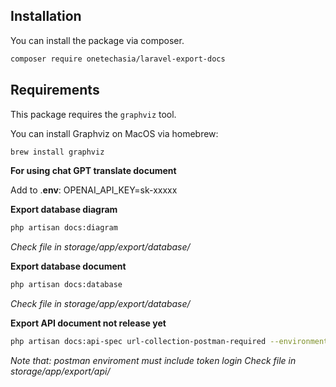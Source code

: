 ## Installation

You can install the package via composer.

```bash
composer require onetechasia/laravel-export-docs
```

## Requirements

This package requires the `graphviz` tool.

You can install Graphviz on MacOS via homebrew:

```bash
brew install graphviz
```

**For using chat GPT translate document**

Add to .**env**:
OPENAI_API_KEY=sk-xxxxx

**Export database diagram**
```bash
php artisan docs:diagram
```
_Check file in storage/app/export/database/_

**Export database document**
```bash
php artisan docs:database
```
_Check file in storage/app/export/database/_

**Export API document not release yet**
```bash
php artisan docs:api-spec url-collection-postman-required --environment=path/postman-environment.json
```
_Note that: postman enviroment must include token login_
_Check file in storage/app/export/api/_


